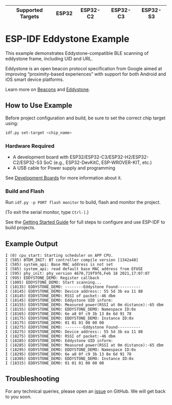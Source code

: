 | Supported Targets | ESP32 | ESP32-C2 | ESP32-C3 | ESP32-S3 |
| ----------------- | ----- | -------- | -------- | -------- |

# ESP-IDF Eddystone Example

This example demonstrates Eddystone-compatible BLE scanning of eddystone frame, including UID and URL.

Eddystone is an open beacon protocol specification from Google aimed at improving “proximity-based experiences” 
with support for both Android and iOS smart device platforms.

Learn more on [Beacons](https://developers.google.com/nearby/notifications/get-started) and [Eddystone](https://github.com/google/eddystone).

## How to Use Example

Before project configuration and build, be sure to set the correct chip target using:

```bash
idf.py set-target <chip_name>
```

### Hardware Required

* A development board with ESP32/ESP32-C3/ESP32-H2/ESP32-C2/ESP32-S3 SoC (e.g., ESP32-DevKitC, ESP-WROVER-KIT, etc.)
* A USB cable for Power supply and programming

See [Development Boards](https://www.espressif.com/en/products/devkits) for more information about it.

### Build and Flash

Run `idf.py -p PORT flash monitor` to build, flash and monitor the project.

(To exit the serial monitor, type ``Ctrl-]``.)

See the [Getting Started Guide](https://idf.espressif.com/) for full steps to configure and use ESP-IDF to build projects.

## Example Output

```
I (0) cpu_start: Starting scheduler on APP CPU.
I (585) BTDM_INIT: BT controller compile version [1342a48]
I (585) system_api: Base MAC address is not set
I (585) system_api: read default base MAC address from EFUSE
I (595) phy_init: phy_version 4670,719f9f6,Feb 18 2021,17:07:07
I (995) EDDYSTONE_DEMO: Register callback
I (1005) EDDYSTONE_DEMO: Start scanning...
I (18135) EDDYSTONE_DEMO: --------Eddystone Found----------
I (18145) EDDYSTONE_DEMO: Device address:: 55 5d 3b ea 11 88 
I (18145) EDDYSTONE_DEMO: RSSI of packet:-46 dbm
I (18145) EDDYSTONE_DEMO: Eddystone UID inform:
I (18155) EDDYSTONE_DEMO: Measured power(RSSI at 0m distance):-65 dbm
I (18155) EDDYSTONE_DEMO: EDDYSTONE_DEMO: Namespace ID:0x
I (18165) EDDYSTONE_DEMO: 6e a8 0f c9 3b 13 8e 6d 91 78 
I (18175) EDDYSTONE_DEMO: EDDYSTONE_DEMO: Instance ID:0x
I (18175) EDDYSTONE_DEMO: 01 01 01 00 00 00 
I (18275) EDDYSTONE_DEMO: --------Eddystone Found----------
I (18275) EDDYSTONE_DEMO: Device address:: 55 5d 3b ea 11 88 
I (18275) EDDYSTONE_DEMO: RSSI of packet:-46 dbm
I (18285) EDDYSTONE_DEMO: Eddystone UID inform:
I (18285) EDDYSTONE_DEMO: Measured power(RSSI at 0m distance):-65 dbm
I (18295) EDDYSTONE_DEMO: EDDYSTONE_DEMO: Namespace ID:0x
I (18295) EDDYSTONE_DEMO: 6e a8 0f c9 3b 13 8e 6d 91 78 
I (18305) EDDYSTONE_DEMO: EDDYSTONE_DEMO: Instance ID:0x
I (18315) EDDYSTONE_DEMO: 01 01 01 00 00 00 
```

## Troubleshooting

For any technical queries, please open an [issue](https://github.com/espressif/esp-idf/issues) on GitHub. We will get back to you soon.
